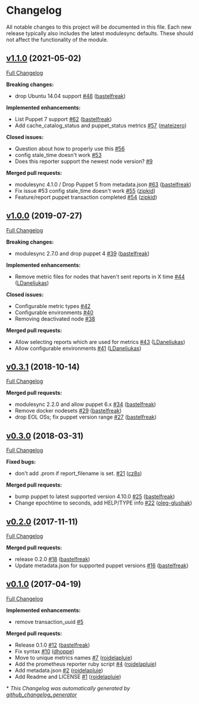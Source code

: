 # Changelog

All notable changes to this project will be documented in this file.
Each new release typically also includes the latest modulesync defaults.
These should not affect the functionality of the module.

## [v1.1.0](https://github.com/voxpupuli/puppet-prometheus_reporter/tree/v1.1.0) (2021-05-02)

[Full Changelog](https://github.com/voxpupuli/puppet-prometheus_reporter/compare/v1.0.0...v1.1.0)

**Breaking changes:**

- drop Ubuntu 14.04 support [\#48](https://github.com/voxpupuli/puppet-prometheus_reporter/pull/48) ([bastelfreak](https://github.com/bastelfreak))

**Implemented enhancements:**

- List Puppet 7 support [\#62](https://github.com/voxpupuli/puppet-prometheus_reporter/pull/62) ([bastelfreak](https://github.com/bastelfreak))
- Add cache\_catalog\_status and puppet\_status metrics [\#57](https://github.com/voxpupuli/puppet-prometheus_reporter/pull/57) ([matejzero](https://github.com/matejzero))

**Closed issues:**

- Question about how to properly use this [\#56](https://github.com/voxpupuli/puppet-prometheus_reporter/issues/56)
- config stale\_time doesn't work [\#53](https://github.com/voxpupuli/puppet-prometheus_reporter/issues/53)
- Does this reporter support the newest node version? [\#9](https://github.com/voxpupuli/puppet-prometheus_reporter/issues/9)

**Merged pull requests:**

- modulesync 4.1.0 / Drop Puppet 5 from metadata.json [\#63](https://github.com/voxpupuli/puppet-prometheus_reporter/pull/63) ([bastelfreak](https://github.com/bastelfreak))
- Fix issue \#53 config stale\_time doesn't work [\#55](https://github.com/voxpupuli/puppet-prometheus_reporter/pull/55) ([zipkid](https://github.com/zipkid))
- Feature/report puppet transaction completed [\#54](https://github.com/voxpupuli/puppet-prometheus_reporter/pull/54) ([zipkid](https://github.com/zipkid))

## [v1.0.0](https://github.com/voxpupuli/puppet-prometheus_reporter/tree/v1.0.0) (2019-07-27)

[Full Changelog](https://github.com/voxpupuli/puppet-prometheus_reporter/compare/v0.3.1...v1.0.0)

**Breaking changes:**

- modulesync 2.7.0 and drop puppet 4 [\#39](https://github.com/voxpupuli/puppet-prometheus_reporter/pull/39) ([bastelfreak](https://github.com/bastelfreak))

**Implemented enhancements:**

- Remove metric files for nodes that haven't sent reports in X time [\#44](https://github.com/voxpupuli/puppet-prometheus_reporter/pull/44) ([LDaneliukas](https://github.com/LDaneliukas))

**Closed issues:**

- Configurable metric types  [\#42](https://github.com/voxpupuli/puppet-prometheus_reporter/issues/42)
- Configurable environments [\#40](https://github.com/voxpupuli/puppet-prometheus_reporter/issues/40)
- Removing deactivated node [\#38](https://github.com/voxpupuli/puppet-prometheus_reporter/issues/38)

**Merged pull requests:**

- Allow selecting reports which are used for metrics [\#43](https://github.com/voxpupuli/puppet-prometheus_reporter/pull/43) ([LDaneliukas](https://github.com/LDaneliukas))
- Allow configurable environments [\#41](https://github.com/voxpupuli/puppet-prometheus_reporter/pull/41) ([LDaneliukas](https://github.com/LDaneliukas))

## [v0.3.1](https://github.com/voxpupuli/puppet-prometheus_reporter/tree/v0.3.1) (2018-10-14)

[Full Changelog](https://github.com/voxpupuli/puppet-prometheus_reporter/compare/v0.3.0...v0.3.1)

**Merged pull requests:**

- modulesync 2.2.0 and allow puppet 6.x [\#34](https://github.com/voxpupuli/puppet-prometheus_reporter/pull/34) ([bastelfreak](https://github.com/bastelfreak))
- Remove docker nodesets [\#29](https://github.com/voxpupuli/puppet-prometheus_reporter/pull/29) ([bastelfreak](https://github.com/bastelfreak))
- drop EOL OSs; fix puppet version range [\#27](https://github.com/voxpupuli/puppet-prometheus_reporter/pull/27) ([bastelfreak](https://github.com/bastelfreak))

## [v0.3.0](https://github.com/voxpupuli/puppet-prometheus_reporter/tree/v0.3.0) (2018-03-31)

[Full Changelog](https://github.com/voxpupuli/puppet-prometheus_reporter/compare/v0.2.0...v0.3.0)

**Fixed bugs:**

- don't add .prom if report\_filename is set. [\#21](https://github.com/voxpupuli/puppet-prometheus_reporter/pull/21) ([cz8s](https://github.com/cz8s))

**Merged pull requests:**

- bump puppet to latest supported version 4.10.0 [\#25](https://github.com/voxpupuli/puppet-prometheus_reporter/pull/25) ([bastelfreak](https://github.com/bastelfreak))
- Change epochtime to seconds, add HELP/TYPE info [\#22](https://github.com/voxpupuli/puppet-prometheus_reporter/pull/22) ([oleg-glushak](https://github.com/oleg-glushak))

## [v0.2.0](https://github.com/voxpupuli/puppet-prometheus_reporter/tree/v0.2.0) (2017-11-11)

[Full Changelog](https://github.com/voxpupuli/puppet-prometheus_reporter/compare/v0.1.0...v0.2.0)

**Merged pull requests:**

- release 0.2.0 [\#18](https://github.com/voxpupuli/puppet-prometheus_reporter/pull/18) ([bastelfreak](https://github.com/bastelfreak))
- Update metadata.json for supported puppet versions [\#16](https://github.com/voxpupuli/puppet-prometheus_reporter/pull/16) ([bastelfreak](https://github.com/bastelfreak))

## [v0.1.0](https://github.com/voxpupuli/puppet-prometheus_reporter/tree/v0.1.0) (2017-04-19)

[Full Changelog](https://github.com/voxpupuli/puppet-prometheus_reporter/compare/5b2be9adcf5f2fc4f467d7b5605db8e95563dc26...v0.1.0)

**Implemented enhancements:**

- remove transaction\_uuid [\#5](https://github.com/voxpupuli/puppet-prometheus_reporter/issues/5)

**Merged pull requests:**

- Release 0.1.0 [\#12](https://github.com/voxpupuli/puppet-prometheus_reporter/pull/12) ([bastelfreak](https://github.com/bastelfreak))
- Fix syntax [\#10](https://github.com/voxpupuli/puppet-prometheus_reporter/pull/10) ([dhoppe](https://github.com/dhoppe))
- Move to unique metrics names [\#7](https://github.com/voxpupuli/puppet-prometheus_reporter/pull/7) ([roidelapluie](https://github.com/roidelapluie))
- Add the prometheus reporter ruby script [\#4](https://github.com/voxpupuli/puppet-prometheus_reporter/pull/4) ([roidelapluie](https://github.com/roidelapluie))
- Add metadata.json [\#2](https://github.com/voxpupuli/puppet-prometheus_reporter/pull/2) ([roidelapluie](https://github.com/roidelapluie))
- Add Readme and LICENSE [\#1](https://github.com/voxpupuli/puppet-prometheus_reporter/pull/1) ([roidelapluie](https://github.com/roidelapluie))



\* *This Changelog was automatically generated by [github_changelog_generator](https://github.com/github-changelog-generator/github-changelog-generator)*
